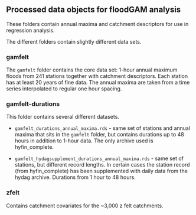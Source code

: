 ## Processed data objects for floodGAM analysis

These folders contain annual maxima and catchment descriptors for use in regression analysis.

The different folders contain slightly different data sets.


### gamfelt
The `gamfelt` folder contains the core data set: 1-hour annual maximum floods from 241 stations 
together with catchment descriptors. Each station has at least 20 years of fine data. The
annual maxima are taken from a time series interpolated to regular one hour spacing. 


### gamfelt-durations
This folder contains several different datasets. 

 - `gamfelt_durations_annual_maxima.rds` - same set of stations and annual maxima that sits in 
  the `gamfelt` folder, but contains durations up to 48 hours in addition to 1-hour data. The only archive used is 
   hyfin_complete.
 
 - `gamfelt_hydagsupplement_durations_annual_maxima.rds` - same set of stations, but different record lengths. In certain
  cases the station record (from hyfin_complete) has been supplemented with daily data from the hydag archive. 
  Durations from 1 hour to 48 hours.
 

### zfelt 
Contains catchment covariates for the ~3,000 z felt catchments. 

